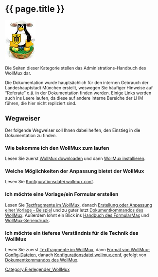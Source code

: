 # {{ page.title }}

![Eierlegender WollMux](../images/100px-Wollmux.jpg "Eierlegender WollMux")

Die Seiten dieser Kategorie stellen das Administrations-Handbuch des WollMux dar.

Die Dokumentation wurde hauptsächlich für den internen Gebrauch der Landeshauptstadt München erstellt, weswegen Sie häufiger Hinweise auf “Referate” o.ä. in der Dokumentation finden werden. Einige Links werden auch ins Leere laufen, da diese auf andere interne Bereiche der LHM führen, die hier nicht repliziert sind.

## Wegweiser

Der folgende Wegweiser soll Ihnen dabei helfen, den Einstieg in die Dokumentation zu finden.

### Wie bekomme ich den WollMux zum laufen

Lesen Sie zuerst [WollMux downloaden](../Hauptseite.md) und dann [WollMux installieren](../Getting_Started.md).

### Welche Möglichkeiten der Anpassung bietet der WollMux

Lesen Sie [Konfigurationsdatei wollmux.conf](Konfigurationsdatei_wollmux_conf.md).

### Ich möchte eine Vorlage/ein Formular erstellen

Lesen Sie [Textfragmente im WollMux](Textfragmente_im_WollMux.md), danach [Erstellung oder Anpassung einer Vorlage - Beispiel](FormularMax/Erstellung_oder_Anpassung_einer_Vorlage_-_Beispiel.md) und zu guter letzt [Dokumentkommandos des WollMux](Dokumentkommandos_des_WollMux.md). Außerdem lohnt ein Blick ins [Handbuch des FormularMax](FormularMax/FormularMax.md) und [WollMux-Seriendruck](MailMerge/Seriendruck.md).

### Ich möchte ein tieferes Verständnis für die Technik des WollMux

Lesen Sie zuerst [Textfragmente im WollMux](Textfragmente_im_WollMux.md), dann [Format von WollMux-Config-Dateien](Format_von_WollMux-Config-Dateien.md), danach [Konfigurationsdatei wollmux.conf](Konfigurationsdatei_wollmux_conf.md), gefolgt von [Dokumentkommandos des WollMux](Dokumentkommandos_des_WollMux.md).

<Category:Eierlegender_WollMux>
